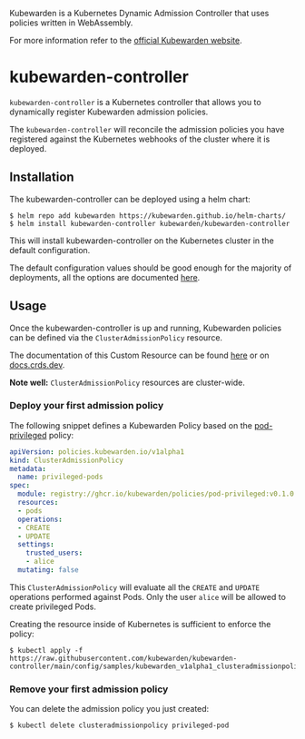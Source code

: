 Kubewarden is a Kubernetes Dynamic Admission Controller that uses policies written
in WebAssembly.

For more information refer to the [official Kubewarden website](https://kubewarden.github.io/).

# kubewarden-controller

`kubewarden-controller` is a Kubernetes controller that allows you to
dynamically register Kubewarden admission policies.

The `kubewarden-controller` will reconcile the admission policies you
have registered against the Kubernetes webhooks of the cluster where
it is deployed.

## Installation

The kubewarden-controller can be deployed using a helm chart:

```shell
$ helm repo add kubewarden https://kubewarden.github.io/helm-charts/
$ helm install kubewarden-controller kubewarden/kubewarden-controller
```

This will install kubewarden-controller on the Kubernetes cluster in the default
configuration.

The default configuration values should be good enough for the majority of
deployments, all the options are documented
[here](https://kubewarden.github.io/helm-charts/#configuration).

## Usage

Once the kubewarden-controller is up and running, Kubewarden policies can be defined
via the `ClusterAdmissionPolicy` resource.

The documentation of this Custom Resource can be found
[here](https://github.com/kubewarden/kubewarden-controller/blob/main/docs/crds/README.asciidoc)
or on [docs.crds.dev](https://doc.crds.dev/github.com/kubewarden/kubewarden-controller).

**Note well:** `ClusterAdmissionPolicy` resources are cluster-wide.

### Deploy your first admission policy

The following snippet defines a Kubewarden Policy based on the
[pod-privileged](https://github.com/kubewarden/pod-privileged-policy)
policy:

```yaml
apiVersion: policies.kubewarden.io/v1alpha1
kind: ClusterAdmissionPolicy
metadata:
  name: privileged-pods
spec:
  module: registry://ghcr.io/kubewarden/policies/pod-privileged:v0.1.0
  resources:
  - pods
  operations:
  - CREATE
  - UPDATE
  settings:
    trusted_users:
    - alice
  mutating: false
```

This `ClusterAdmissionPolicy` will evaluate all the `CREATE` and
`UPDATE` operations performed against Pods. Only the user `alice` will
be allowed to create privileged Pods.

Creating the resource inside of Kubernetes is sufficient to enforce the policy:

```shell
$ kubectl apply -f https://raw.githubusercontent.com/kubewarden/kubewarden-controller/main/config/samples/kubewarden_v1alpha1_clusteradmissionpolicy.yaml
```

### Remove your first admission policy

You can delete the admission policy you just created:

```
$ kubectl delete clusteradmissionpolicy privileged-pod
```
